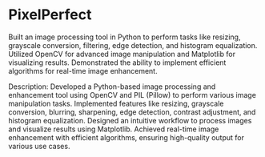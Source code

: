 # PixelPerfect
Built an image processing tool in Python to perform tasks like resizing, grayscale conversion, filtering, edge detection, and histogram equalization.
Utilized OpenCV for advanced image manipulation and Matplotlib for visualizing results.
Demonstrated the ability to implement efficient algorithms for real-time image enhancement.

Description:
Developed a Python-based image processing and enhancement tool using OpenCV and PIL (Pillow) to perform various image manipulation tasks.
Implemented features like resizing, grayscale conversion, blurring, sharpening, edge detection, contrast adjustment, and histogram equalization.
Designed an intuitive workflow to process images and visualize results using Matplotlib.
Achieved real-time image enhancement with efficient algorithms, ensuring high-quality output for various use cases.
